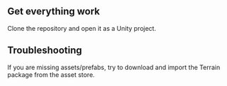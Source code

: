 ## Get everything work
Clone the repository and open it as a Unity project.

## Troubleshooting
If you are missing assets/prefabs, try to download and import the Terrain package from the asset store.